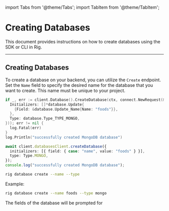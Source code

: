 import Tabs from '@theme/Tabs';
import TabItem from '@theme/TabItem';

# Creating Databases

This document provides instructions on how to create databases using the SDK or CLI in Rig.

<hr class="solid" />

## Creating Databases
To create a database on your backend, you can utilize the `Create` endpoint. Set the `Name` field to specify the desired name for the database that you want to create. This name must be unique to your project.

<Tabs>
<TabItem value="go" label="Golang SDK">

```go
if _, err := client.Database().CreateDatabase(ctx, connect.NewRequest(&database.CreateDatabaseRequest{
  Initializers: []*database.Update{
    {Field: &database.Update_Name{Name: "foods"}},
  },
  Type: database.Type_TYPE_MONGO,
})); err != nil {
  log.Fatal(err)
}
log.Println("successfully created MongoDB database")
```

</TabItem>
<TabItem value="typescript" label="Typescript SDK">

```typescript
await client.databasesClient.createDatabase({
  initializers: [{ field: { case: "name", value: "foods" } }],
  type: Type.MONGO,
});
console.log("successfully created MongoDB database");
```

</TabItem>
<TabItem value="cli" label="CLI">

```sh
rig database create --name --type
```

Example:

```sh
rig database create --name foods --type mongo
```

The fields of the database will be prompted for
</TabItem>
</Tabs>

